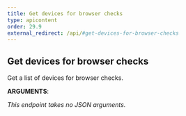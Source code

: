 ```yaml
---
title: Get devices for browser checks
type: apicontent
order: 29.9
external_redirect: /api/#get-devices-for-browser-checks
---
```


## Get devices for browser checks

Get a list of devices for browser checks.

**ARGUMENTS**:

*This endpoint takes no JSON arguments.*
